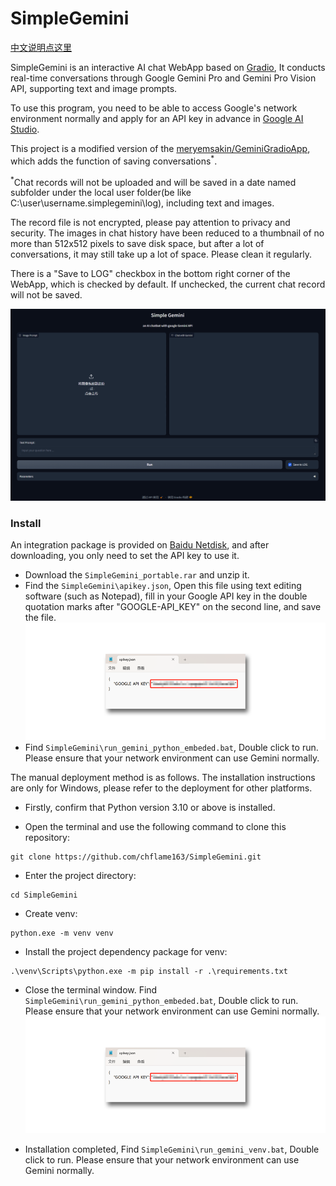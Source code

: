 # SimpleGemini

[中文说明点这里](./README_CN.md)

SimpleGemini is an interactive AI chat WebApp based on [Gradio](https://www.gradio.app/), It conducts real-time conversations through Google Gemini Pro and Gemini Pro Vision API, supporting text and image prompts.   

To use this program, you need to be able to access Google's network environment normally and apply for an API key in advance in [Google AI Studio](https://makersuite.google.com/app/apikey).    

This project is a modified version of the [meryemsakin/GeminiGradioApp](https://github.com/meryemsakin/GeminiGradioApp), which adds the function of saving conversations<sup>*</sup>.


<sup>*</sup>Chat records will not be uploaded and will be saved in a date named subfolder under the local user folder(be like C:\user\username\.simplegemini\log), including text and images.    

The record file is not encrypted, please pay attention to privacy and security. The images in chat history have been reduced to a thumbnail of no more than 512x512 pixels to save disk space, but after a lot of conversations, it may still take up a lot of space. Please clean it regularly.

There is a "Save to LOG" checkbox in the bottom right corner of the WebApp, which is checked by default. If unchecked, the current chat record will not be saved.

![image](images/simple_genini_ui.png)

### Install

An integration package is provided on [Baidu Netdisk](https://pan.baidu.com/s/1DBilb4ZU3keQ8NG7MYhSIQ?pwd=gad9), and after downloading, you only need to set the API key to use it.

* Download the ```SimpleGemini_portable.rar``` and unzip it.  
* Find the ```SimpleGemini\apikey.json```, Open this file using text editing software (such as Notepad), fill in your Google API key in the double quotation marks after "GOOGLE-API_KEY" on the second line, and save the file.
![image](images/api_key.png)
* Find ```SimpleGemini\run_gemini_python_embeded.bat```, Double click to run. Please ensure that your network environment can use Gemini normally.


The manual deployment method is as follows. The installation instructions are only for Windows, please refer to the deployment for other platforms.

* Firstly, confirm that Python version 3.10 or above is installed.

* Open the terminal and use the following command to clone this repository:
```
git clone https://github.com/chflame163/SimpleGemini.git
```
* Enter the project directory:
```
cd SimpleGemini
```
* Create venv:
```
python.exe -m venv venv 
```
* Install the project dependency package for venv:
```
.\venv\Scripts\python.exe -m pip install -r .\requirements.txt
```
* Close the terminal window. Find ```SimpleGemini\run_gemini_python_embeded.bat```, Double click to run. Please ensure that your network environment can use Gemini normally.
![image](images/api_key.png)

* Installation completed, Find ```SimpleGemini\run_gemini_venv.bat```, Double click to run. Please ensure that your network environment can use Gemini normally.
